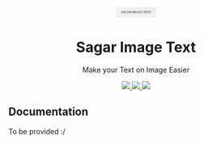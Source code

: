 <p align="center">
	<img src="src/assets/sit.svg" width="80">
</p>
<h1 align=center>Sagar Image Text</h1>
<p align=center>Make your Text on Image Easier</p>
<p align="center">
<a href="https://www.npmjs.com/package/sagar-image-text">
<img src="https://img.shields.io/npm/v/sagar-image-text"/> 
<img src="https://img.shields.io/npm/dm/sagar-image-text"/>
</a> 
<a href="https://vuejs.org/">
<img src="https://img.shields.io/badge/vue-3-brightgreen.svg"/>
</a>
</p>

## Documentation
To be provided :/